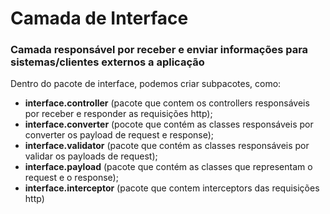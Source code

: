 # Camada de Interface

### Camada responsável por receber e enviar informações para sistemas/clientes externos a aplicação

Dentro do pacote de interface, podemos criar subpacotes, como:
  * **interface.controller** (pacote que contem os controllers responsáveis por receber e responder as requisições http);
  * **interface.converter** (pocote que contém as classes responsáveis por converter os payload de request e response);
  * **interface.validator** (pacote que contém as classes responsáveis por validar os payloads de request);
  * **interface.payload** (pacote que contém as classes que representam o request e o response);
  * **interface.interceptor** (pacote que contem interceptors das requisições http)

